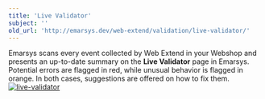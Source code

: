 ```yaml
---
title: 'Live Validator'
subject: ''
old_url: 'http://emarsys.dev/web-extend/validation/live-validator/'
---
```


Emarsys scans every event collected by Web Extend in your Webshop and presents an up-to-date summary on the **Live Validator** page in Emarsys. Potential errors are flagged in red, while unusual behavior is flagged in orange. In both cases, suggestions are offered on how to fix them. [![live-validator](/assets/images/live-validator.png)](/assets/images/live-validator.png)